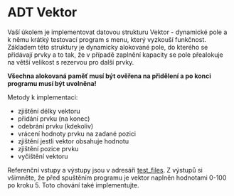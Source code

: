 # ADT Vektor #
Vaší úkolem je implementovat datovou strukturu Vektor - dynamické pole a k němu krátký testovací program s menu, který vyzkouší funkčnost. Základem této struktury je dynamicky alokované pole, do kterého se přidávají prvky a to tak, že v případě zaplnění kapacity se pole přealokuje na větší velikost s rezervou pro další prvky.

**Všechna alokovaná paměť musí být ověřena na přidělení a po konci programu musí být uvolněna!**

Metody k implementaci:

- zjištění délky vektoru
- přidání prvku (na konec)
- odebrání prvku (kdekoliv)
- vrácení hodnoty prvku na zadané pozici
- zjištění jestli vektor obsahuje hodnotu
- zjištění pozice prvku
- vyčištění vektoru

Referenční vstupy a výstupy jsou v adresáři [test_files](test_files). Z výstupů si všimněte, že před spuštěním programu je vektor naplněn hodnotami 0-100 po kroku 5. Toto chování také implementujte.